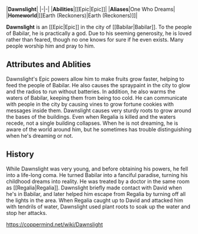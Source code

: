 |**Dawnslight**|
|-|-|
|**Abilities**|[[Epic\|Epic]]|
|**Aliases**|One Who Dreams|
|**Homeworld**|[[Earth (Reckoners)\|Earth (Reckoners)]]|

**Dawnslight** is an [[Epic\|Epic]] in the city of [[Babilar\|Babilar]]. To the people of Babilar, he is practically a god. Due to his seeming generosity, he is loved rather than feared, though no one knows for sure if he even exists. Many people worship him and pray to him.

## Attributes and Ablities
Dawnslight's Epic powers allow him to make fruits grow faster, helping to feed the people of Babilar. He also causes the spraypaint in the city to glow and the radios to run without batteries. In addition, he also warms the waters of Babilar, keeping them from being too cold.
He can communicate with people in the city by causing vines to grow fortune cookies with messages inside them.
Dawnslight causes very sturdy roots to grow around the bases of the buildings. Even when Regalia is killed and the waters recede, not a single building collapses.
When he is not dreaming, he is aware of the world around him, but he sometimes has trouble distinguishing when he's dreaming or not.

## History
While Dawnslight was very young, and before obtaining his powers, he fell into a life-long coma. He turned Babilar into a fanciful paradise, turning his childhood dreams into reality. He was treated by a doctor in the same room as [[Regalia\|Regalia]].
Dawnslight briefly made contact with David when he's in Babilar, and later helped him escape from Regalia by turning off all the lights in the area. When Regalia caught up to David and attacked him with tendrils of water, Dawnslight used plant roots to soak up the water and stop her attacks.



https://coppermind.net/wiki/Dawnslight